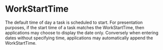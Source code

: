 WorkStartTime
=============

The default time of day a task is scheduled to start. For presentation purposes, if the start time of a task matches the WorkStartTime, then applications may choose to display the date only. Conversely when entering dates without specifying time, applications may automatically append the WorkStartTime.

